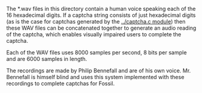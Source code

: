 The *.wav files in this directory contain a human voice speaking each
of the 16 hexadecimal digits.  If a captcha string consists of just
hexadecimal digits (as is the case for captchas generated by the
[../captcha.c module](../captcha.c)) then these WAV files can be
concatenated together to generate an audio reading of the captcha, which
enables visually impaired users to complete the captcha.

Each of the WAV files uses 8000 samples per second, 8 bits per sample
and are 6000 samples in length.

The recordings are made by Philip Bennefall and are of his own voice.
Mr. Bennefall is himself blind and uses this system implemented with these
recordings to complete captchas for Fossil.
